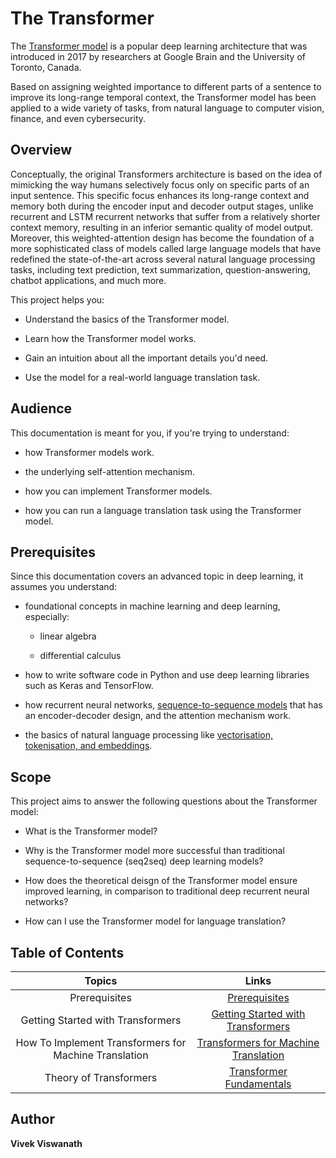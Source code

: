 # The Transformer


The [Transformer model](http://papers.nips.cc/paper/7181-attention-is-all-you-need.pdf) is a popular deep learning architecture that was introduced in 2017 by researchers at Google Brain and the University of Toronto, Canada.

Based on assigning weighted importance to different parts of a sentence to improve its long-range temporal context, the Transformer model has been applied to a wide variety of tasks, from natural language to computer vision, finance, and even cybersecurity.


## Overview

Conceptually, the original Transformers architecture is based on the idea of mimicking the way humans selectively focus only on specific parts of an input sentence. This specific focus enhances its long-range context and memory both during the encoder input and decoder output stages, unlike recurrent and LSTM recurrent networks that suffer from a relatively shorter context memory, resulting in an inferior semantic quality of model output. Moreover, this weighted-attention design has become the foundation of a more sophisticated class of models called large language models that have redefined the state-of-the-art across several natural language processing tasks, including text prediction, text summarization, question-answering, chatbot applications, and much more.

This project helps you:

* Understand the basics of the Transformer model.

* Learn how the Transformer model works.

* Gain an intuition about all the important details you'd need.

* Use the model for a real-world language translation task.


## Audience

This documentation is meant for you, if you're trying to understand:

* how Transformer models work.

* the underlying self-attention mechanism.

* how you can implement Transformer models.

* how you can run a language translation task using the Transformer model.


## Prerequisites

Since this documentation covers an advanced topic in deep learning, it assumes you understand:

* foundational concepts in machine learning and deep learning, especially:

    * linear algebra

    * differential calculus

* how to write software code in Python and use deep learning libraries such as Keras and TensorFlow.

* how recurrent neural networks, [sequence-to-sequence models](https://blog.keras.io/a-ten-minute-introduction-to-sequence-to-sequence-learning-in-keras.html) that has an encoder-decoder design, and the attention mechanism work.

* the basics of natural language processing like [vectorisation, tokenisation, and embeddings](https://web.stanford.edu/class/cs224n/).


## Scope

This project aims to answer the following questions about the Transformer model:

* What is the Transformer model?

* Why is the Transformer model more successful than traditional sequence-to-sequence (seq2seq) deep learning models?

* How does the theoretical deisgn of the Transformer model ensure improved learning, in comparison to traditional deep recurrent neural networks?

* How can I use the Transformer model for language translation?


## Table of Contents

| Topics | Links |
| :------:| :-----: |
| Prerequisites | [Prerequisites](prerequisites.md)
| Getting Started with Transformers| [Getting Started with Transformers](getting-started.md)
| How To Implement Transformers for Machine Translation | [Transformers for Machine Translation](how-to-use-transformers-for-translation.md)
| Theory of Transformers| [Transformer Fundamentals](important-concepts.md)


## Author

**Vivek Viswanath**
